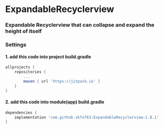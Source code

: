 # ExpandableRecyclerview
### Expandable Recyclerview that can collapse and expand the height of itself

### Settings
#### 1. add this code into project build.gradle
~~~groovy
allprojects {
    repositories {
   		...
   		maven { url 'https://jitpack.io' }
   	}
}
~~~

#### 2. add this code into module(app) build.gradle
~~~groovy
dependencies {
    implementation 'com.github.skfo763:ExpandableRecyclerview:1.0.1'
}
~~~
